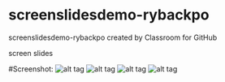 # screenslidesdemo-rybackpo
screenslidesdemo-rybackpo created by Classroom for GitHub


screen slides



#Screenshot:
![alt tag](https://github.com/rybackpo/ScreenSlideDemo/blob/master/device-2015-12-08-131601.png)
![alt tag](https://github.com/rybackpo/ScreenSlideDemo/blob/master/device-2015-12-08-131612.png)
![alt tag](https://github.com/rybackpo/ScreenSlideDemo/blob/master/device-2015-12-08-131618.png)
![alt tag](https://github.com/rybackpo/ScreenSlideDemo/blob/master/device-2015-12-08-131626.png)
